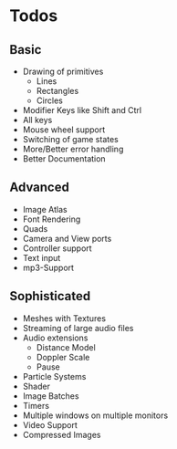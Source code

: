 # Todos

## Basic
- Drawing of primitives
  - Lines
  - Rectangles
  - Circles
- Modifier Keys like Shift and Ctrl
- All keys
- Mouse wheel support
- Switching of game states
- More/Better error handling
- Better Documentation

## Advanced
- Image Atlas
- Font Rendering
- Quads
- Camera and View ports
- Controller support
- Text input
- mp3-Support

## Sophisticated
- Meshes with Textures
- Streaming of large audio files
- Audio extensions
  - Distance Model
  - Doppler Scale
  - Pause
- Particle Systems
- Shader
- Image Batches
- Timers
- Multiple windows on multiple monitors
- Video Support
- Compressed Images
